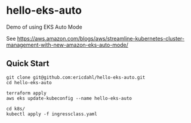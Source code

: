 # hello-eks-auto

Demo of using EKS Auto Mode

See https://aws.amazon.com/blogs/aws/streamline-kubernetes-cluster-management-with-new-amazon-eks-auto-mode/

## Quick Start

```
git clone git@github.com:ericdahl/hello-eks-auto.git
cd hello-eks-auto

terraform apply
aws eks update-kubeconfig --name hello-eks-auto

cd k8s/
kubectl apply -f ingressclass.yaml
```
